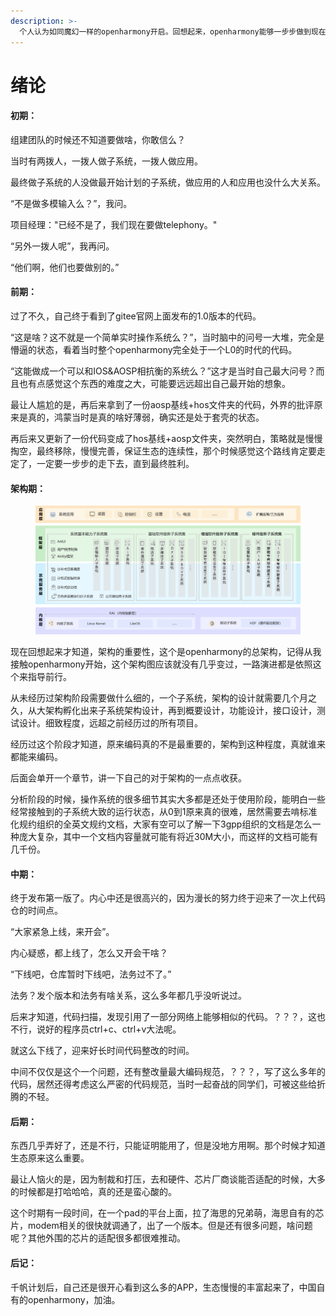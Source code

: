 ```yaml
---
description: >-
  个人认为如同魔幻一样的openharmony开启。回想起来，openharmony能够一步步做到现在的程度，真的太不容易了，摸索，困难，弯路太多了，我们如此，其他子系统的小伙伴也是一样。
---
```


# 绪论

#### 初期：

组建团队的时候还不知道要做啥，你敢信么？

当时有两拨人，一拨人做子系统，一拨人做应用。

最终做子系统的人没做最开始计划的子系统，做应用的人和应用也没什么大关系。

“不是做多模输入么？”，我问。

项目经理："已经不是了，我们现在要做telephony。"

“另外一拨人呢”，我再问。

“他们啊，他们也要做别的。”



#### 前期：

过了不久，自己终于看到了gitee官网上面发布的1.0版本的代码。

“这是啥？这不就是一个简单实时操作系统么？”，当时脑中的问号一大堆，完全是懵逼的状态，看着当时整个openharmony完全处于一个L0的时代的代码。

“这能做成一个可以和IOS\&AOSP相抗衡的系统么？”这才是当时自己最大问号？而且也有点感觉这个东西的难度之大，可能要远远超出自己最开始的想象。

最让人尴尬的是，再后来拿到了一份aosp基线+hos文件夹的代码，外界的批评原来是真的，鸿蒙当时是真的啥好薄弱，确实还是处于套壳的状态。

再后来又更新了一份代码变成了hos基线+aosp文件夹，突然明白，策略就是慢慢掏空，最终移除，慢慢完善，保证生态的连续性，那个时候感觉这个路线肯定要走定了，一定要一步步的走下去，直到最终胜利。



#### 架构期：

<figure><img src=".gitbook/assets/image (3) (1) (1) (1) (1) (1) (1).png" alt=""><figcaption></figcaption></figure>

现在回想起来才知道，架构的重要性，这个是openharmony的总架构，记得从我接触openharmony开始，这个架构图应该就没有几乎变过，一路演进都是依照这个来指导前行。

从未经历过架构阶段需要做什么细的，一个子系统，架构的设计就需要几个月之久，从大架构孵化出来子系统架构设计，再到概要设计，功能设计，接口设计，测试设计。细致程度，远超之前经历过的所有项目。

经历过这个阶段才知道，原来编码真的不是最重要的，架构到这种程度，真就谁来都能来编码。

后面会单开一个章节，讲一下自己的对于架构的一点点收获。

分析阶段的时候，操作系统的很多细节其实大多都是还处于使用阶段，能明白一些经常接触到的子系统大致的运行状态，从0到1原来真的很难，居然需要去啃标准化规约组织的全英文规约文档，大家有空可以了解一下3gpp组织的文档是怎么一种庞大复杂，其中一个文档内容量就可能有将近30M大小，而这样的文档可能有几千份。



#### 中期：

终于发布第一版了。内心中还是很高兴的，因为漫长的努力终于迎来了一次上代码仓的时间点。

“大家紧急上线，来开会”。

内心疑惑，都上线了，怎么又开会干啥？

“下线吧，仓库暂时下线吧，法务过不了。”

法务？发个版本和法务有啥关系，这么多年都几乎没听说过。

后来才知道，代码扫描，发现引用了一部分网络上能够相似的代码。？？？，这也不行，说好的程序员ctrl+c、ctrl+v大法呢。

就这么下线了，迎来好长时间代码整改的时间。

中间不仅仅是这个一个问题，还有整改量最大编码规范，？？？，写了这么多年的代码，居然还得考虑这么严密的代码规范，当时一起奋战的同学们，可被这些给折腾的不轻。



#### 后期：

东西几乎弄好了，还是不行，只能证明能用了，但是没地方用啊。那个时候才知道生态原来这么重要。

最让人恼火的是，因为制裁和打压，去和硬件、芯片厂商谈能否适配的时候，大多的时候都是打哈哈哈，真的还是蛮心酸的。

这个时期有一段时间，在一个pad的平台上面，拉了海思的兄弟萌，海思自有的芯片，modem相关的很快就调通了，出了一个版本。但是还有很多问题，啥问题呢？其他外围的芯片的适配很多都很难推动。



#### 后记：

千帆计划后，自己还是很开心看到这么多的APP，生态慢慢的丰富起来了，中国自有的openharmony，加油。









